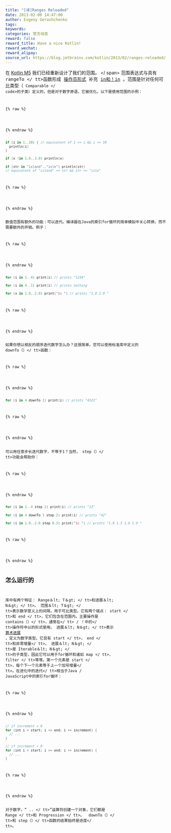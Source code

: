 ```yaml
---
title: "[译]Ranges Reloaded"
date: 2013-02-06 14:47:00
author: Evgeny Gerashchenko
tags:
keywords:
categories: 官方动态
reward: false
reward_title: Have a nice Kotlin!
reward_wechat:
reward_alipay:
source_url: https://blog.jetbrains.com/kotlin/2013/02/ranges-reloaded/
---
```


在 [Kotlin M5](http://blog.jetbrains.com/kotlin/2013/02/kotlin-m5-is-out/) 我们已经重新设计了我们的范围。<span id =“more-855”> </ span>
范围表达式与具有<tt> rangeTo </ tt>函数形成 [操作员形式](http://confluence.jetbrains.com/display/Kotlin/Operator+overloading#Operatoroverloading-Binaryoperations) 补充 [in和！in](http://confluence.jetbrains.com/display/Kotlin/Operator+overloading#Operatoroverloading-in) 。范围是针对任何可比类型（<code> Comparable </ code>的子类）定义的，但是对于数字原语，它被优化。以下是使用范围的示例：

{% raw %}
<p></p>
{% endraw %}

```kotlin
if (i in 1..10) { // equivalent of 1 <= i && i <= 10
  println(i)
}
 
if (x !in 1.0..3.0) println(x)
 
if (str in "island".."isle") println(str)
// equivalent of "island" <= str && str <= "isle"
```

{% raw %}
<p></p>
{% endraw %}

数值范围有额外的功能：可以迭代。编译器在Java的索引for循环的简单模拟中关心转换，而不需要额外的开销。例子：

{% raw %}
<p></p>
{% endraw %}

```kotlin
for (i in 1..4) print(i) // prints "1234"  
 
for (i in 4..1) print(i) // prints nothing
 
for (x in 1.0..2.0) print("$x ") // prints "1.0 2.0 "
```

{% raw %}
<p></p>
{% endraw %}

如果你想以相反的顺序迭代数字怎么办？这很简单。您可以使用标准库中定义的<tt> downTo（）</ tt>函数：

{% raw %}
<p></p>
{% endraw %}

```kotlin
for (i in 4 downTo 1) print(i) // prints "4321"
```

{% raw %}
<p></p>
{% endraw %}

可以用任意步长迭代数字，不等于1？当然，<tt> step（）</ tt>功能会帮助你：

{% raw %}
<p></p>
{% endraw %}

```kotlin
for (i in 1..4 step 2) print(i) // prints "13"  
 
for (i in 4 downTo 1 step 2) print(i) // prints "42"  
 
for (i in 1.0..2.0 step 0.3) print("$x ") // prints "1.0 1.3 1.6 1.9 "
```

{% raw %}
<p></p>
{% endraw %}

## 怎么运行的

库中有两个特征：<tt> Range＆lt; T＆gt; </ tt>和<tt>进展＆lt; N＆gt; </ tt>。
<tt>范围＆lt; T＆gt; </ tt>表示数学意义上的间隔，用于可比类型。它有两个端点：<tt> start </ tt>和<tt> end </ tt>，它们包含在范围内。主要操作是<tt> contains（）</ tt>，通常在</ tt> / <tt>！中的</ tt>操作符中以<tt>的形式使用。
<tt>进展＆lt; N＆gt; </ tt>表示 [算术进展](http://en.wikipedia.org/wiki/Arithmetic_progression) ，定义为数字类型。它具有<tt> start </ tt>，<tt> end </ tt>和非零<tt>增量</ tt>。 <tt>进展＆lt; N＆gt; </ tt>是<tt> Iterable＆lt; N＆gt; </ tt>的子类型，因此它可以用于for循环和诸如<tt> map </ tt>，<tt > filter </ tt>等等。第一个元素是<tt> start </ tt>，每个下一个元素等于上一个加号<tt>增量</ tt>。在<tt>进化中的迭代</ tt>相当于Java / JavaScript中的索引for循环：

{% raw %}
<p></p>
{% endraw %}

```kotlin
// if increment > 0
for (int i = start; i <= end; i += increment) {
  // ...
}
 
// if increment < 0
for (int i = start; i >= end; i += increment) {
  // ...
}
```

{% raw %}
<p></p>
{% endraw %}

对于数字，“<tt> .. </ tt>”运算符创建一个对象，它们都是<tt> Range </ tt>和<tt> Progression </ tt>。 <tt> downTo（）</ tt>和<tt> step（）</ tt>函数的结果始终是<tt>进度</ tt>。
